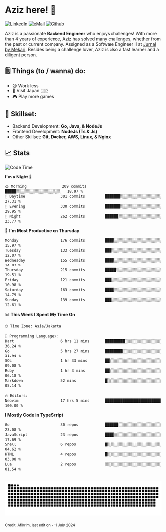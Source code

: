 # Aziz here! 👋

[![LinkedIn](https://img.shields.io/static/v1?message=afikrim&logo=linkedin&label=&color=0077B5&logoColor=white&labelColor=&style=for-the-badge)](https://www.linkedin.com/in/afikrim)
[![eMail](https://img.shields.io/static/v1?message=afikrim10@gmail.com&logo=gmail&label=&color=D14836&logoColor=white&labelColor=&style=for-the-badge)](mailto:afikrim10@gmail.com)
[![Github](https://komarev.com/ghpvc/?username=afikrim&label=Visitors&style=for-the-badge)](https://www.github.com/afikrim)

<!--Introduction-->
Aziz is a passionate **Backend Engineer** who enjoys challenges! With more than 4 years of experience, Aziz has solved many challenges, whether from the past or current company. Assigned as a Software Engineer II at [Jurnal by Mekari](https://jurnal.id). Besides being a challenge lover, Aziz is also a fast learner and a diligent person.

<!--Things TODO-->
## 🗒️ Things (to / wanna) do:

- 😆 Work less
- 🚀 Visit Japan 🇯🇵
- 🎮 Play more games

<!--Skillset-->
## 🏅 Skillset:

- Backend Development: **Go, Java, & NodeJs**
- Frontend Development: **NodeJs (Ts & Js)**
- Other Skillset: **Git, Docker, AWS, Linux, & Nginx**

## 📈 Stats  

<!--START_SECTION:waka-->
![Code Time](http://img.shields.io/badge/Code%20Time-1%2C684%20hrs%2025%20mins-blue)

**I'm a Night 🦉** 

```text
🌞 Morning                209 commits         █████░░░░░░░░░░░░░░░░░░░░   18.97 % 
🌆 Daytime                301 commits         ███████░░░░░░░░░░░░░░░░░░   27.31 % 
🌃 Evening                330 commits         ███████░░░░░░░░░░░░░░░░░░   29.95 % 
🌙 Night                  262 commits         ██████░░░░░░░░░░░░░░░░░░░   23.77 % 
```
📅 **I'm Most Productive on Thursday** 

```text
Monday                   176 commits         ████░░░░░░░░░░░░░░░░░░░░░   15.97 % 
Tuesday                  133 commits         ███░░░░░░░░░░░░░░░░░░░░░░   12.07 % 
Wednesday                155 commits         ████░░░░░░░░░░░░░░░░░░░░░   14.07 % 
Thursday                 215 commits         █████░░░░░░░░░░░░░░░░░░░░   19.51 % 
Friday                   121 commits         ███░░░░░░░░░░░░░░░░░░░░░░   10.98 % 
Saturday                 163 commits         ████░░░░░░░░░░░░░░░░░░░░░   14.79 % 
Sunday                   139 commits         ███░░░░░░░░░░░░░░░░░░░░░░   12.61 % 
```


📊 **This Week I Spent My Time On** 

```text
🕑︎ Time Zone: Asia/Jakarta

💬 Programming Languages: 
Dart                     6 hrs 11 mins       █████████░░░░░░░░░░░░░░░░   36.24 % 
Go                       5 hrs 27 mins       ████████░░░░░░░░░░░░░░░░░   31.94 % 
SQL                      1 hr 33 mins        ██░░░░░░░░░░░░░░░░░░░░░░░   09.08 % 
Ruby                     1 hr 3 mins         ██░░░░░░░░░░░░░░░░░░░░░░░   06.18 % 
Markdown                 52 mins             █░░░░░░░░░░░░░░░░░░░░░░░░   05.14 % 

🔥 Editors: 
Neovim                   17 hrs 5 mins       █████████████████████████   100.00 % 
```

**I Mostly Code in TypeScript** 

```text
Go                       30 repos            ██████░░░░░░░░░░░░░░░░░░░   23.08 % 
JavaScript               23 repos            ████░░░░░░░░░░░░░░░░░░░░░   17.69 % 
Shell                    6 repos             █░░░░░░░░░░░░░░░░░░░░░░░░   04.62 % 
HTML                     4 repos             █░░░░░░░░░░░░░░░░░░░░░░░░   03.08 % 
Lua                      2 repos             ░░░░░░░░░░░░░░░░░░░░░░░░░   01.54 % 
```




<!--END_SECTION:waka-->


<br clear="both">

<div align="center">
  <img src="https://raw.githubusercontent.com/afikrim/afikrim/output/snake.svg" alt="Snake animation" />
</div>


<sub>Credit: Afikrim, last edit on - 11 July 2024</sub>
